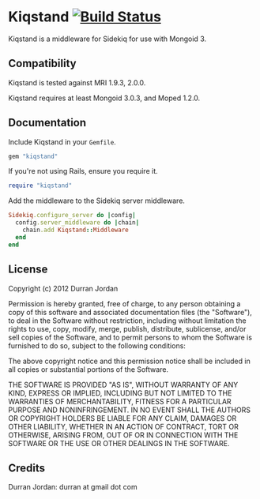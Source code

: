 Kiqstand [![Build Status](https://secure.travis-ci.org/mongoid/kiqstand.png?branch=master&.png)](http://travis-ci.org/mongoid/kiqstand)
========

Kiqstand is a middleware for Sidekiq for use with Mongoid 3.

Compatibility
-------------

Kiqstand is tested against MRI 1.9.3, 2.0.0.

Kiqstand requires at least Mongoid 3.0.3, and Moped 1.2.0.

Documentation
-------------

Include Kiqstand in your `Gemfile`.

```ruby
gem "kiqstand"
```

If you're not using Rails, ensure you require it.

```ruby
require "kiqstand"
```

Add the middleware to the Sidekiq server middleware.

```ruby
Sidekiq.configure_server do |config|
  config.server_middleware do |chain|
    chain.add Kiqstand::Middleware
  end
end
```

License
-------

Copyright (c) 2012 Durran Jordan

Permission is hereby granted, free of charge, to any person obtaining
a copy of this software and associated documentation files (the
"Software"), to deal in the Software without restriction, including
without limitation the rights to use, copy, modify, merge, publish,
distribute, sublicense, and/or sell copies of the Software, and to
permit persons to whom the Software is furnished to do so, subject to
the following conditions:

The above copyright notice and this permission notice shall be
included in all copies or substantial portions of the Software.

THE SOFTWARE IS PROVIDED "AS IS", WITHOUT WARRANTY OF ANY KIND,
EXPRESS OR IMPLIED, INCLUDING BUT NOT LIMITED TO THE WARRANTIES OF
MERCHANTABILITY, FITNESS FOR A PARTICULAR PURPOSE AND
NONINFRINGEMENT. IN NO EVENT SHALL THE AUTHORS OR COPYRIGHT HOLDERS BE
LIABLE FOR ANY CLAIM, DAMAGES OR OTHER LIABILITY, WHETHER IN AN ACTION
OF CONTRACT, TORT OR OTHERWISE, ARISING FROM, OUT OF OR IN CONNECTION
WITH THE SOFTWARE OR THE USE OR OTHER DEALINGS IN THE SOFTWARE.

Credits
-------

Durran Jordan: durran at gmail dot com
